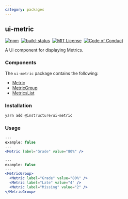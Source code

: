 ```yaml
---
category: packages
---
```


## ui-metric

[![npm][npm]][npm-url]&nbsp;
[![build-status][build-status]][build-status-url]&nbsp;
[![MIT License][license-badge]][LICENSE]&nbsp;
[![Code of Conduct][coc-badge]][coc]

A UI component for displaying Metrics.

### Components
The `ui-metric` package contains the following:
 - [Metric](#Metric)
 - [MetricGroup](#MetricGroup)
 - [MetricsList](#MetricsList)

### Installation

```sh
yarn add @instructure/ui-metric
```

### Usage
```jsx
---
example: false
---
<Metric label="Grade" value="80%" />
```

```jsx
---
example: false
---
<MetricGroup>
  <Metric label="Grade" value="80%" />
  <Metric label="Late" value="4" />
  <Metric label="Missing" value="2" />
</MetricGroup>
```

[npm]: https://img.shields.io/npm/v/@instructure/ui-metric.svg
[npm-url]: https://npmjs.com/package/@instructure/ui-metric

[build-status]: https://travis-ci.org/instructure/instructure-ui.svg?branch=master
[build-status-url]: https://travis-ci.org/instructure/instructure-ui "Travis CI"

[license-badge]: https://img.shields.io/npm/l/instructure-ui.svg?style=flat-square
[license]: https://github.com/instructure/instructure-ui/blob/master/LICENSE

[coc-badge]: https://img.shields.io/badge/code%20of-conduct-ff69b4.svg?style=flat-square
[coc]: https://github.com/instructure/instructure-ui/blob/master/CODE_OF_CONDUCT.md

